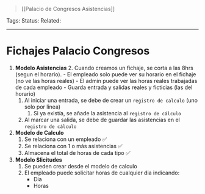 > [[Palacio de Congresos Asistencias]]

Tags: 
Status: 
Related: 

___

# Fichajes Palacio Congresos

1. **Modelo Asistencias**
	2. Cuando creamos un fichaje, se corta a las 8hrs (segun el horario).
		- El empleado solo puede ver su horario en el fichaje (no ve las horas reales)
		- El admin puede ver las horas reales trabajadas de cada empleado
		- Guarda entrada y salidas reales y ficticias (las del horario)
	1. Al iniciar una entrada, se debe de crear un `registro de calculo` (uno solo por linea) 
		1. Si ya existía, se añade la asistencia al `registro de cálculo`
	2. Al marcar una salida, se debe de guardar las asistencias en el `registro de cálculo`
2. **Modelo de Calculo**
	1. Se relaciona con un empleado ✅
	2. Se relaciona con 1 o más asistencias ✅
	3. Almacena el total de horas de cada tipo ✅
3. **Modelo Slicitudes**
	1. Se pueden crear desde el modelo de calculo
	2. El empleado puede solicitar horas de cualquier dia indicando:
		- Dia
		- Horas